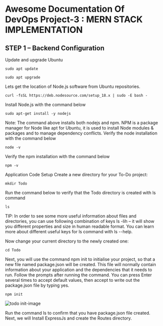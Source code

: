 # Awesome Documentation Of DevOps Project-3 : MERN STACK IMPLEMENTATION

## STEP 1 – Backend Configuration 

Update and upgrade Ubuntu

`sudo apt update`

`sudo apt upgrade`

Lets get the location of Node.js software from Ubuntu repositories.

`curl -fsSL https://deb.nodesource.com/setup_18.x | sudo -E bash -`

Install Node.js with the command below

`sudo apt-get install -y nodejs`

Note: The command above installs both nodejs and npm. NPM is a package manager for Node like apt for Ubuntu, it is used to install Node modules & packages and to manage dependency conflicts.
Verify the node installation with the command below

`node -v `

Verify the npm installation with the command below

`npm -v`

Application Code Setup
Create a new directory for your To-Do project:

`mkdir Todo`

Run the command below to verify that the Todo directory is created with ls command

`ls`

TIP: In order to see some more useful information about files and directories, you can use following combination of keys ls -lih – it will show you different properties and size in human readable format. You can learn more about different useful keys for ls command with ls --help.

Now change your current directory to the newly created one:

`cd Todo`

Next, you will use the command npm init to initialise your project, so that a new file named package.json will be created. This file will normally contain information about your application and the dependencies that it needs to run. Follow the prompts after running the command. You can press Enter several times to accept default values, then accept to write out the package.json file by typing yes.

`npm init`

![todo init-image](https://user-images.githubusercontent.com/104405639/170556034-1f206121-b78a-423b-ab40-adc25e60d09e.png)

Run the command ls to confirm that you have package.json file created.
Next, we will Install ExpressJs and create the Routes directory.
